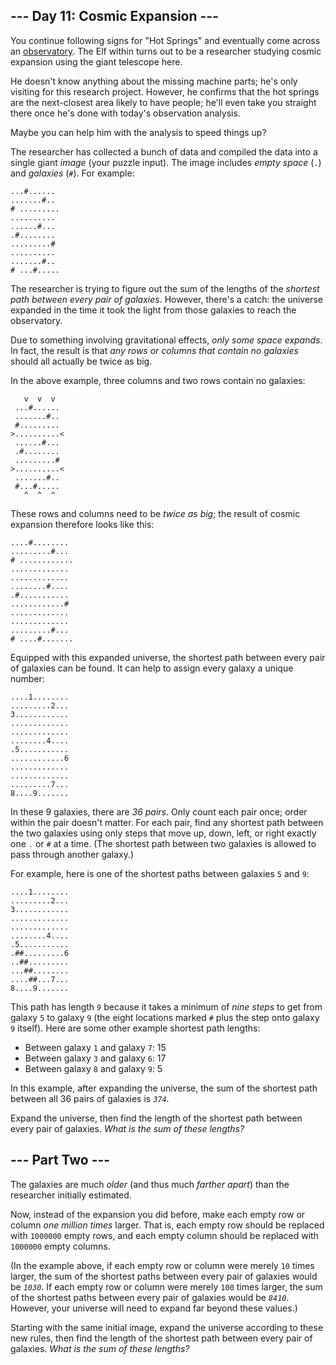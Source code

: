 <article class="day-desc"><h2>--- Day 11: Cosmic Expansion ---</h2><p>You continue following signs for "Hot Springs" and eventually come across an <a href="https://en.wikipedia.org/wiki/Observatory" target="_blank">observatory</a>. The Elf within turns out to be a researcher studying cosmic expansion using the giant telescope here.</p>
<p>He doesn't know anything about the missing machine parts; he's only visiting for this research project. However, he confirms that the hot springs are the next-closest area likely to have people; he'll even take you straight there once he's done with today's observation analysis.</p>
<p>Maybe you can help him with the analysis to speed things up?</p>
<p>The researcher has collected a bunch of data and compiled the data into a single giant <em>image</em> (your puzzle input). The image includes <em>empty space</em> (<code>.</code>) and <em>galaxies</em> (<code>#</code>). For example:</p>
<pre><code>...#......
.......#..
# .........
..........
......#...
.#........
.........#
..........
.......#..
# ...#.....
</code></pre>
<p>The researcher is trying to figure out the sum of the lengths of the <em>shortest path between every pair of galaxies</em>. However, there's a catch: the universe expanded in the time it took the light from those galaxies to reach the observatory.</p>
<p>Due to something involving gravitational effects, <em>only some space expands</em>. In fact, the result is that <em>any rows or columns that contain no galaxies</em> should all actually be twice as big.</p>
<p>In the above example, three columns and two rows contain no galaxies:</p>
<pre><code>   v  v  v
 ...#......
 .......#..
 #.........
&gt;..........&lt;
 ......#...
 .#........
 .........#
&gt;..........&lt;
 .......#..
 #...#.....
   ^  ^  ^
</code></pre>
<p>These rows and columns need to be <em>twice as big</em>; the result of cosmic expansion therefore looks like this:</p>
<pre><code>....#........
.........#...
# ............
.............
.............
........#....
.#...........
............#
.............
.............
.........#...
# ....#.......
</code></pre>
<p>Equipped with this expanded universe, the shortest path between every pair of galaxies can be found. It can help to assign every galaxy a unique number:</p>
<pre><code>....1........
.........2...
3............
.............
.............
........4....
.5...........
............6
.............
.............
.........7...
8....9.......
</code></pre>
<p>In these 9 galaxies, there are <em>36 pairs</em>. Only count each pair once; order within the pair doesn't matter. For each pair, find any shortest path between the two galaxies using only steps that move up, down, left, or right exactly one <code>.</code> or <code>#</code> at a time. (The shortest path between two galaxies is allowed to pass through another galaxy.)</p>
<p>For example, here is one of the shortest paths between galaxies <code>5</code> and <code>9</code>:</p>
<pre><code>....1........
.........2...
3............
.............
.............
........4....
.5...........
.##.........6
..##.........
...##........
....##...7...
8....9.......
</code></pre>
<p>This path has length <code><em>9</em></code> because it takes a minimum of <em>nine steps</em> to get from galaxy <code>5</code> to galaxy <code>9</code> (the eight locations marked <code>#</code> plus the step onto galaxy <code>9</code> itself). Here are some other example shortest path lengths:</p>
<ul>
<li>Between galaxy <code>1</code> and galaxy <code>7</code>: 15</li>
<li>Between galaxy <code>3</code> and galaxy <code>6</code>: 17</li>
<li>Between galaxy <code>8</code> and galaxy <code>9</code>: 5</li>
</ul>
<p>In this example, after expanding the universe, the sum of the shortest path between all 36 pairs of galaxies is <code><em>374</em></code>.</p>
<p>Expand the universe, then find the length of the shortest path between every pair of galaxies. <em>What is the sum of these lengths?</em></p>
</article>
<article class="day-desc"><h2 id="part2">--- Part Two ---</h2><p>The galaxies are much <em>older</em> (and thus much <em>farther apart</em>) than the researcher initially estimated.</p>
<p>Now, instead of the expansion you did before, make each empty row or column <em><span title="And you have to have your pinky near your mouth when you do it.">one million</span> times</em> larger. That is, each empty row should be replaced with <code>1000000</code> empty rows, and each empty column should be replaced with <code>1000000</code> empty columns.</p>
<p>(In the example above, if each empty row or column were merely <code>10</code> times larger, the sum of the shortest paths between every pair of galaxies would be <code><em>1030</em></code>. If each empty row or column were merely <code>100</code> times larger, the sum of the shortest paths between every pair of galaxies would be <code><em>8410</em></code>. However, your universe will need to expand far beyond these values.)</p>
<p>Starting with the same initial image, expand the universe according to these new rules, then find the length of the shortest path between every pair of galaxies. <em>What is the sum of these lengths?</em></p>
</article>
